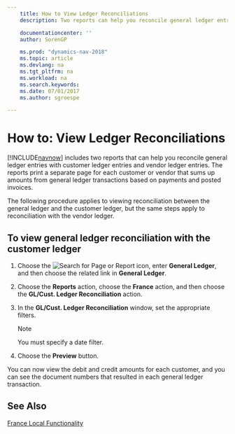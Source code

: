```yaml
---
    title: How to View Ledger Reconciliations
    description: Two reports can help you reconcile general ledger entries with customer ledger entries and vendor ledger entries.

    documentationcenter: ''
    author: SorenGP

    ms.prod: "dynamics-nav-2018"
    ms.topic: article
    ms.devlang: na
    ms.tgt_pltfrm: na
    ms.workload: na
    ms.search.keywords:
    ms.date: 07/01/2017
    ms.author: sgroespe

---
```

# How to: View Ledger Reconciliations
[!INCLUDE[navnow](../../includes/navnow_md.md)] includes two reports that can help you reconcile general ledger entries with customer ledger entries and vendor ledger entries. The reports print a separate page for each customer or vendor that sums up amounts from general ledger transactions based on payments and posted invoices.  

The following procedure applies to viewing reconciliation between the general ledger and the customer ledger, but the same steps apply to reconciliation with the vendor ledger.  

## To view general ledger reconciliation with the customer ledger  

1.  Choose the ![Search for Page or Report](../../media/ui-search/search_small.png "Search for Page or Report icon") icon, enter **General Ledger**, and then choose the related link in **General Ledger**.  
2.  Choose the **Reports** action, choose the **France** action, and then choose the **GL/Cust. Ledger Reconciliation** action.  
3.  In the **GL/Cust. Ledger Reconciliation** window, set the appropriate filters.  

    > [!NOTE]  
    >  You must specify a date filter.  

4.  Choose the **Preview** button.  

You can now view the debit and credit amounts for each customer, and you can see the document numbers that resulted in each general ledger transaction.  

## See Also  
[France Local Functionality](france-local-functionality.md)
